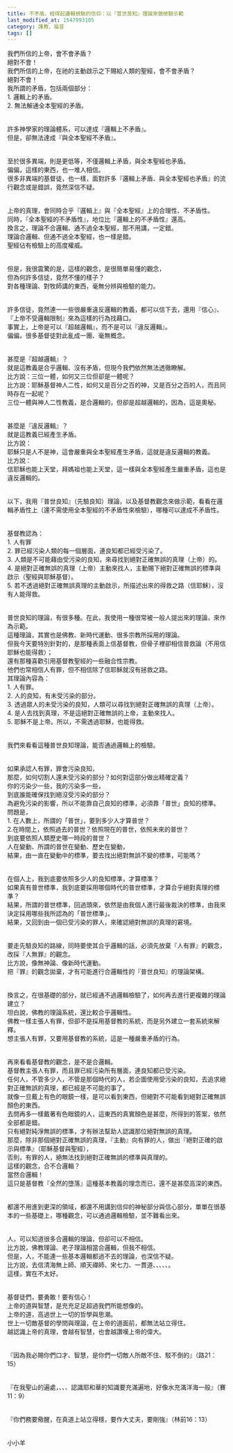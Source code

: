 ```yaml
---
title: 不矛盾，經得起邏輯檢驗的信仰：以『普世良知』理論來做檢驗示範
last_modified_at: 1547993105
category: 護教、福音
tags: []
---
```


<p>我們所信的上帝，會不會矛盾？<br/>絕對不會！<br/>我們所信的上帝，在祂的主動啟示之下賜給人類的聖經，會不會矛盾？<br/>絕對不會！<br/><!--more-->我所謂的矛盾，包括兩個部分：<br/>1. 邏輯上的矛盾。<br/>2. 無法解通全本聖經的矛盾。<br/><br/><br/>許多神學家的理論體系，可以達成『邏輯上不矛盾』。<br/>但是，卻無法達成『與全本聖經不矛盾』。<br/><br/><br/>至於很多異端，則是更低等，不僅邏輯上矛盾，與全本聖經也矛盾。<br/>偏偏，這樣的東西，也一堆人相信。<br/>很多非異端的基督徒，也一樣，面對許多『邏輯上矛盾、與全本聖經也矛盾』的流行觀念或是錯誤，竟然深信不疑。<br/><br/><br/>上帝的真理，會同時合乎『邏輯上』與『全本聖經』上的合理性、不矛盾性。<br/>同時，『全本聖經的不矛盾性』，地位比『邏輯上的不矛盾性』還高。<br/>換言之，理論不合邏輯、通不過全本聖經，那不用講，一定錯。<br/>理論合邏輯、但通不過全本聖經，也一樣是錯。<br/>聖經佔有檢驗上的高度權威。<br/><br/><br/>但是，我很震驚的是，這樣的觀念，是很簡單易懂的觀念，<br/>但為何許多信徒，竟然不懂的樣子？<br/>對各種理論、對牧師講的東西，毫無分辨與檢驗的能力。<br/><br/><br/>許多信徒，竟然連一一些很嚴重違反邏輯的教義，都可以信下去，還用『信心』、『上帝不受邏輯限制』來為這樣的行為找藉口。<br/>事實上，上帝是可以『超越邏輯』，而不是可以『違反邏輯』。<br/>偏偏，很多基督徒對此亂成一團、毫無概念。<br/><br/><br/>甚麼是『超越邏輯』？<br/>就是這教義是合乎邏輯、沒有矛盾，但現今我們依然無法透徹瞭解。<br/>比方說：三位一體，如何又三位但卻是一體呢？<br/>比方說：耶穌基督神人二性，如何又是百分之百的神，又是百分之百的人，而且同時存在一起呢？<br/>三位一體與神人二性教義，是合邏輯的，但卻是超越邏輯的，因為，這是奧秘。<br/><br/><br/>甚麼是『違反邏輯』？<br/>就是這教義已經產生矛盾。<br/>比方說：<br/>耶穌只是人不是神，這會嚴重與全本聖經產生矛盾，這就是違反邏輯的教義。<br/>比方說：<br/>信耶穌也能上天堂，拜媽祖也能上天堂，這一樣與全本聖經產生嚴重矛盾，這也是違反邏輯的。<br/><br/><br/>以下，我用『普世良知』（先驗良知）理論，以及基督教觀念來做示範，看看在邏輯矛盾性上（還不需使用全本聖經的不矛盾性來檢驗），哪種可以達成不矛盾性。<br/><br/><br/>基督教認為：<br/>1. 人有罪<br/>2. 罪已經污染人類的每一個層面，連良知都已經受污染了。<br/>3. 人類是不可能藉由受污染的良知，來尋找到絕對正確無誤的真理（上帝）的。<br/>4. 是絕對正確無誤的真理（上帝）主動來找人，主動賜下絕對正確無誤的標準與啟示（聖經與耶穌基督）。<br/>5. 若不透過絕對正確無誤真理的主動啟示，所描述出來的得救之路（信耶穌），沒有人能得救。<br/><br/><br/>普世良知的理論，有很多種。在此，我使用一種很常被一般人提出來的理論，來作為示範。<br/>這種理論，其實也是佛教、新時代運動、很多宗教所採用的理論。<br/>但我今天要特別針對的，是那種表面上信基督教，但骨子裡卻相信普救論（不用信耶穌也能得救）；<br/>還有那種喜歡引用基督教聖經的一些融合性宗教。<br/>他們也常相信人有罪，但不相信除了信耶穌就沒有拯救之路。<br/>其理論內容為：<br/>1. 人有罪。<br/>2. 人的良知，有未受污染的部分。<br/>3. 透過眾人的未受污染的良知，人類可以尋找到絕對正確無誤的真理（上帝）。<br/>4. 是人去找到真理，不是這絕對正確無誤的上帝，主動來找人。<br/>5. 耶穌不是上帝。所以，不需透過耶穌，也能得救。<br/><br/><br/>我們來看看這種普世良知理論，能否通過邏輯上的檢驗。<br/><br/><br/>如果承認人有罪，罪會污染良知，<br/>那麼，如何切割人還未受污染的部分？如何對這部分做出精確定義？<br/>你的污染少一些，我的污染多一些，<br/>到底誰能確保找到絕沒受污染的部分？<br/>為避免污染的影響，所以不能靠自己良知的標準，必須靠「普世」良知的標準。<br/>問題是，<br/>1.	在人數上，所謂的「普世」，要到多少人才算普世？<br/>2.在時間上，依照過去的普世？依照現在的普世，依照未來的普世？<br/>到底要依照人類歷史哪一時段的普世？<br/>人在變動、所謂的普世在變動、歷史在變動，<br/>結果，由一直在變動中的標準，要去找出絕對無誤不變的標準，可能嗎？<br/><br/><br/>在個人上，我到底要依照多少人的良知標準，才算標準？<br/>如果真有普世標準，我到底要採用哪個時代的普世標準，才算合乎絕對真理的標準？<br/>結果，所謂的普世標準，回過頭來，依然是由我個人進行最後裁決的標準，由我來決定採用哪些我所認為的「普世標準」。<br/>結果，又回到由一個已受污染的罪人，來確認絕對無誤的真理的窘境。<br/><br/><br/>要走先驗良知的路線，同時要使其合乎邏輯的話，必須先放棄『人有罪』的觀念，改採『人無罪』的觀念。<br/>比方說，像無神論、像新時代運動。<br/>把『罪』的觀念拋棄，才有可能進行合邏輯性的『普世良知』的理論架構。<br/><br/><br/>換言之，在很基礎的部分，就已經通不過邏輯檢驗了，如何再去進行更複雜的理論建立？<br/>坦白說，佛教的理論系統，還比較合乎邏輯性。<br/>佛教一樣主張人有罪，但卻不是採用基督教的系統，而是另外建立一套系統來解釋。<br/>想主張人有罪，又要用基督教的系統，這是一種嚴重矛盾的行為。<br/><br/><br/>再來看看基督教的觀念，是不是合邏輯。<br/>基督教主張人有罪，而且罪已經污染所有層面，連良知都已受污染。<br/>任何人，不管多少人，不管是那個時代的人，若企圖使用受污染的良知，去追求絕對正確無誤的真理，都已經是不可能的事了。<br/>就像一旦戴上有色的眼鏡一樣，是可以看到東西，但絕對不可能看到絕對正確無誤顏色的東西。<br/>去問再多一樣戴著有色眼鏡的人，這東西的真實顏色是甚麼，所得到的答案，依然全部都是錯。<br/>只有絕對純淨無誤的標準，才有辦法幫助人認識那位絕對無誤的真理。<br/>那麼，除非那個絕對正確無誤的真理，『主動』向有罪的人，做出『絕對正確的啟示與標準』（耶穌基督與聖經），<br/>否則，有罪的人，絕無法找到絕對正確無誤的標準與真理的。<br/>這樣的觀念，合不合邏輯？<br/>當然合邏輯！<br/>這只是基督教『全然的墮落』這種基本教義的理念而已，還不是甚麼高深的東西。<br/><br/><br/>都還不用進到更深的領域，都還不用講到信仰的神秘部分與信心部分，單單在很基本的一些基礎上，哪種觀念，可以通過邏輯檢驗，並不難看出來。<br/><br/><br/>人，可以知道很多合邏輯的理論，但卻可以不相信。<br/>比方說，佛教理論、老子理論相當合邏輯，但我不相信。<br/>但是，人，不能連一些基本邏輯都過不去的理論，也深信不疑。<br/>比方說，去信清海無上師、順天禪師、宋七力、一貫道、、、、、。<br/>這樣，實在不太好。<br/><br/><br/>基督徒們，要勇敢！要有信心！<br/>上帝的道與智慧，是充充足足超過我們所能想像的。<br/>上帝的道，高過世上一切的哲學與思潮。<br/>世上一切敵基督的學問與理論，在上帝的道面前，都無法站立得住。<br/>越認識上帝的真理，會越有智慧，也會越讚嘆上帝的偉大。<br/><br/><br/>『因為我必賜你們口才、智慧，是你們一切敵人所敵不住、駁不倒的』（路21：15）<br/><br/><br/>『在我聖山的遍處，、、、認識耶和華的知識要充滿遍地，好像水充滿洋海一般』（賽11：9）<br/><br/><br/>『你們務要儆醒，在真道上站立得穩，要作大丈夫，要剛強』（林前16：13）<br/><br/><br/>小小羊<br/>
</p>